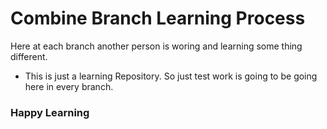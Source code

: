 # Combine Branch Learning Process
Here at each branch another person is woring and learning some thing different.

* This is just a learning Repository. So just test work is going to be going here in every branch.

### Happy Learning


